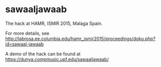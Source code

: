 # sawaaljawaab
The hack at HAMR, ISMIR 2015, Malaga Spain. 

For more details, see http://labrosa.ee.columbia.edu/hamr_ismir2015/proceedings/doku.php?id=sawaal-jawaab

A demo of the hack can be found at https://dunya.compmusic.upf.edu/sawaaljawaab/ 
